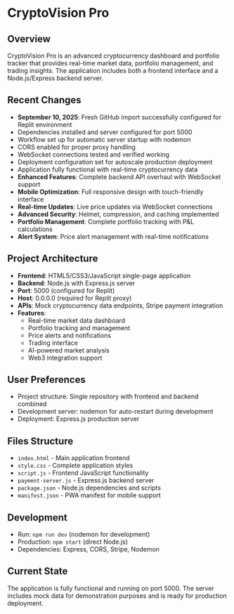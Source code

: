 # CryptoVision Pro

## Overview
CryptoVision Pro is an advanced cryptocurrency dashboard and portfolio tracker that provides real-time market data, portfolio management, and trading insights. The application includes both a frontend interface and a Node.js/Express backend server.

## Recent Changes
- **September 10, 2025**: Fresh GitHub import successfully configured for Replit environment
- Dependencies installed and server configured for port 5000
- Workflow set up for automatic server startup with nodemon
- CORS enabled for proper proxy handling
- WebSocket connections tested and verified working
- Deployment configuration set for autoscale production deployment
- Application fully functional with real-time cryptocurrency data
- **Enhanced Features**: Complete backend API overhaul with WebSocket support
- **Mobile Optimization**: Full responsive design with touch-friendly interface
- **Real-time Updates**: Live price updates via WebSocket connections
- **Advanced Security**: Helmet, compression, and caching implemented
- **Portfolio Management**: Complete portfolio tracking with P&L calculations
- **Alert System**: Price alert management with real-time notifications

## Project Architecture
- **Frontend**: HTML5/CSS3/JavaScript single-page application
- **Backend**: Node.js with Express.js server
- **Port**: 5000 (configured for Replit)
- **Host**: 0.0.0.0 (required for Replit proxy)
- **APIs**: Mock cryptocurrency data endpoints, Stripe payment integration
- **Features**: 
  - Real-time market data dashboard
  - Portfolio tracking and management
  - Price alerts and notifications
  - Trading interface
  - AI-powered market analysis
  - Web3 integration support

## User Preferences
- Project structure: Single repository with frontend and backend combined
- Development server: nodemon for auto-restart during development
- Deployment: Express.js production server

## Files Structure
- `index.html` - Main application frontend
- `style.css` - Complete application styles
- `script.js` - Frontend JavaScript functionality
- `payment-server.js` - Express.js backend server
- `package.json` - Node.js dependencies and scripts
- `manifest.json` - PWA manifest for mobile support

## Development
- Run: `npm run dev` (nodemon for development)
- Production: `npm start` (direct Node.js)
- Dependencies: Express, CORS, Stripe, Nodemon

## Current State
The application is fully functional and running on port 5000. The server includes mock data for demonstration purposes and is ready for production deployment.
